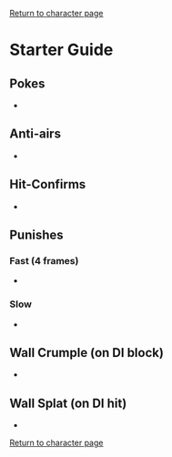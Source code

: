 [Return to character page](./index.md)  

# Starter Guide

## Pokes

- 

## Anti-airs

- 

## Hit-Confirms

- 

## Punishes

### Fast (4 frames)

- 

### Slow

- 

## Wall Crumple (on DI block)

- 

## Wall Splat (on DI hit)

- 

[Return to character page](./index.md)  
